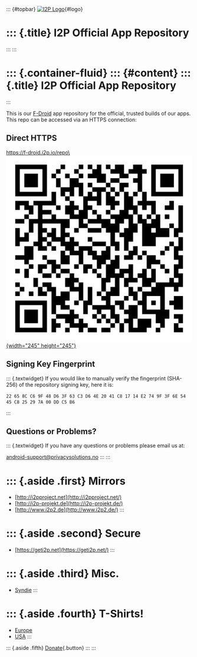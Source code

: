 ::: {#topbar}
[![I2P
Logo](i2plogo.png "The Invisible Internet Project (I2P)")](https://geti2p.net){#logo}

::: {.title}
I2P Official App Repository
===========================
:::
:::

::: {.container-fluid}
::: {#content}
::: {.title}
I2P Official App Repository
===========================
:::

This is our [F-Droid](https://f-droid.org) app repository for the
official, trusted builds of our apps. This repo can be accessed via an
HTTPS connection:

Direct HTTPS
------------

[https://f-droid.i2p.io/repo\
![f-droid.i2p.io](/f-droid.i2p.io-QR.png){width="245"
height="245"}](https://f-droid.i2p.io/repo?fingerprint=22658CC69F48D63F63C3D64E2041C81714E2749F3F6E5445C825297A00DDC5B6)

Signing Key Fingerprint
-----------------------

::: {.textwidget}
If you would like to manually verify the fingerprint (SHA-256) of the
repository signing key, here it is:

    22 65 8C C6 9F 48 D6 3F 63 C3 D6 4E 20 41 C8 17 14 E2 74 9F 3F 6E 54 45 C8 25 29 7A 00 DD C5 B6
:::

Questions or Problems?
----------------------

::: {.textwidget}
If you have any questions or problems please email us at:

<android-support@privacysolutions.no>
:::
:::

::: {.aside .first}
Mirrors
=======

-   [http://i2pproject.net](http://i2pproject.net/)
-   [http://i2p-projekt.de](http://i2p-projekt.de/)
-   [http://www.i2p2.de](http://www.i2p2.de/)
:::

::: {.aside .second}
Secure
======

-   [https://geti2p.net](https://geti2p.net/)
:::

::: {.aside .third}
Misc.
=====

-   [Syndie](http://syndie.i2p2.de/)
:::

::: {.aside .fourth}
T-Shirts!
=========

-   [Europe](http://www.getdigital.de/products/I2P_Fanshirt/lng/en)
-   [USA](https://i2pshop.spreadshirt.com/)
:::

::: {.aside .fifth}
[Donate](https://geti2p.net/en/get-involved/donate){.button}
:::
:::
